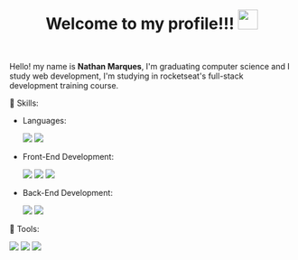 <h1 align="center">
  <b>Welcome to my profile!!! </b>
  <img src="https://media.giphy.com/media/hvRJCLFzcasrR4ia7z/giphy.gif" width="35"></h1>
  
</br>

<p align="left"> 
Hello! my name is <strong>Nathan Marques</strong>, I'm graduating computer science and I study web development, I'm studying in rocketseat's full-stack development training course.
</p>

<p align="left">
  🤖 Skills:
  <p align="left"> 
   
* Languages:
    
    <img src="https://img.shields.io/badge/JavaScript-F7DF1E?style=for-the-badge&logo=javascript&logoColor=black">
    <img src="https://img.shields.io/badge/TypeScript-007ACC?style=for-the-badge&logo=typescript&logoColor=white">
    
* Front-End Development:    
    
    <img src="https://img.shields.io/badge/React-20232A?style=for-the-badge&logo=react&logoColor=61DAFB">
    <img src="https://img.shields.io/badge/HTML5-E34F26?style=for-the-badge&logo=html5&logoColor=white">
    <img src="https://img.shields.io/badge/CSS3-1572B6?style=for-the-badge&logo=css3&logoColor=white">
    
* Back-End Development:    
    
    <img src="https://img.shields.io/badge/Node.js-43853D?style=for-the-badge&logo=node.js&logoColor=white">
    <img src="https://img.shields.io/badge/SQLite-07405E?style=for-the-badge&logo=sqlite&logoColor=white">
  </p>
</p>

<p align="left">
  💼 Tools: 
  <p align="left">
    <img src="https://img.shields.io/badge/GitHub-100000?style=for-the-badge&logo=github&logoColor=white">
    <img src="https://img.shields.io/badge/Git-E34F26?style=for-the-badge&logo=git&logoColor=white">
    <img src="https://img.shields.io/badge/Visual%20Studio%20Code-0078d7.svg?style=for-the-badge&logo=visual-studio-code&logoColor=white">
  </p>
</p>

</br>

<p align="center">
